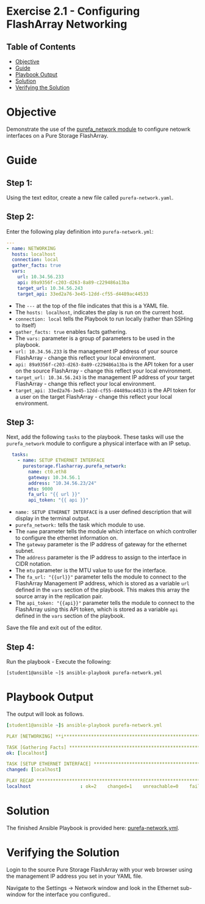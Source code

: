 # Exercise 2.1 - Configuring FlashArray Networking

## Table of Contents

- [Objective](#objective)
- [Guide](#guide)
- [Playbook Output](#playbook-outbook)
- [Solution](#solution)
- [Verifying the Solution](#verifying-the-solution)

# Objective

Demonstrate the use of the [purefa_network module](https://docs.ansible.com/ansible/latest/collections/purestorage/flasharray/purefa_network_module.html) to configure netowrk interfaces on a Pure Storage FlashArray.

# Guide

## Step 1:

Using the text editor, create a new file called `purefa-network.yaml`.

## Step 2:

Enter the following play definition into `purefa-network.yml`:

``` yaml
---
- name: NETWORKING
  hosts: localhost
  connection: local
  gather_facts: true
  vars:
    url: 10.34.56.233
    api: 89a9356f-c203-d263-8a89-c229486a13ba
    target_url: 10.34.56.243
    target_api: 33ed2a76-3e45-12dd-cf55-d4489ac44533
```

- The `---` at the top of the file indicates that this is a YAML file.
- The `hosts: localhost`, indicates the play is run on the current host.
- `connection: local` tells the Playbook to run locally (rather than SSHing to itself)
- `gather_facts: true` enables facts gathering.  
- The `vars:` parameter is a group of parameters to be used in the playbook.
- `url: 10.34.56.233` is the management IP address of your source FlashArray - change this reflect your local environment.
- `api: 89a9356f-c203-d263-8a89-c229486a13ba` is the API token for a user on the source FlashArray - change this reflect your local environment.
- `target_url: 10.34.56.243` is the management IP address of your target FlashArray - change this reflect your local environment.
- `target_api: 33ed2a76-3e45-12dd-cf55-d4489ac44533` is the API token for a user on the target FlashArray - change this reflect your local environment.

## Step 3:

Next, add the following `tasks` to the playbook. These tasks will use the `purefa_network` module to configure a physical interface with an IP setup.

``` yaml
  tasks:
    - name: SETUP ETHERNET INTERFACE
      purestorage.flasharray.purefa_network:
        name: ct0.eth8
        gateway: 10.34.56.1
        address: "10.34.56.23/24"
        mtu: 9000
        fa_url: "{{ url }}"
        api_token: "{{ api }}"
```

- `name: SETUP ETHERNET INTERFACE` is a user defined description that will display in the terminal output.
- `purefa_network:` tells the task which module to use.
- The `name` parameter tells the module which interface on which controller to configure the ethernet information on.
- The `gateway` parameter is the IP address of gateway for the ethernet subnet.
- The `address` parameter is the IP address to assign to the interface in CIDR notation.
- The `mtu` parameter is the MTU value to use for the interface.
- The `fa_url: "{{url}}"` parameter tells the module to connect to the FlashArray Management IP address, which is stored as a variable `url` defined in the `vars` section of the playbook. This makes this array the source array in the replication pair.
- The `api_token: "{{api}}"` parameter tells the module to connect to the FlashArray using this API token, which is stored as a variable `api` defined in the `vars` section of the playbook.

Save the file and exit out of the editor.

## Step 4:

Run the playbook - Execute the following:

```
[student1@ansible ~]$ ansible-playbook purefa-network.yml
```

# Playbook Output

The output will look as follows.

```yaml
[student1@ansible ~]$ ansible-playbook purefa-network.yml

PLAY [NETWORKING] **i****************************************************************************************************

TASK [Gathering Facts] **************************************************************************************************
ok: [localhost]

TASK [SETUP ETHERNET INTERFACE] *****************************************************************************************
changed: [localhost]

PLAY RECAP **************************************************************************************************************
localhost                  : ok=2    changed=1    unreachable=0    failed=0    skipped=0    rescued=0    ignored=0
```

# Solution

The finished Ansible Playbook is provided here: [purefa-network.yml](https://github.com/PureStorage-OpenConnect/ansible-workshop/blob/master/2.1-networking/purefa-network.yaml).

# Verifying the Solution

Login to the source Pure Storage FlashArray with your web browser using the management IP address you set in your YAML file.

Navigate to the Settings -> Network window and look in the Ethernet sub-window for the interface you configured..
